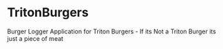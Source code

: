 # TritonBurgers
Burger Logger Application for Triton Burgers - If its Not a Triton Burger its just a piece of meat
